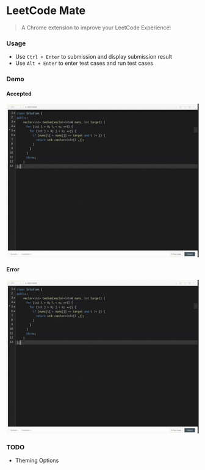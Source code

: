 # LeetCode Mate

> A Chrome extension to improve your LeetCode Experience!




### Usage
* Use `Ctrl + Enter` to submission and display submission result
* Use `Alt + Enter` to enter test cases and run test cases


### Demo
#### Accepted
![Accepted](demo/compile_error.gif)
#### Error
![Compile Error](demo/compile_error.gif)

### TODO 
* Theming Options

